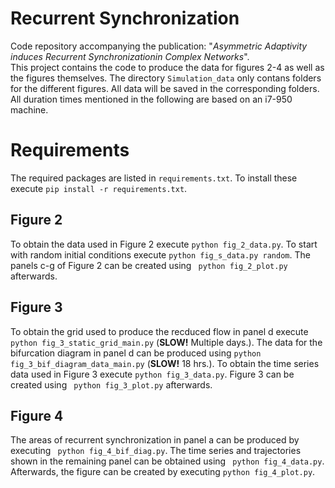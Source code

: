 # Recurrent Synchronization

Code repository accompanying the publication: "*Asymmetric Adaptivity induces Recurrent Synchronizationin Complex Networks*".  
This project contains the code to produce the data for figures 2-4 as well as the figures themselves. The directory ``` Simulation_data ``` only contans folders for the different figures. All data will be saved in the corresponding folders. All duration times mentioned in the following are based on an i7-950 machine.

# Requirements

The required packages are listed in ``` requirements.txt ```. To install these execute ``` pip install -r requirements.txt ```.

## Figure 2

To obtain the data used in Figure 2 execute ``` python fig_2_data.py ```. To start with random initial conditions execute ``` python fig_s_data.py random ```. The panels c-g of Figure 2 can be created using ``` python fig_2_plot.py``` afterwards.

## Figure 3

To obtain the grid used to produce the recduced flow in panel d execute ``` python fig_3_static_grid_main.py``` (**SLOW!** Multiple days.). The data for the bifurcation diagram in panel d can be produced using ``` python fig_3_bif_diagram_data_main.py ``` (**SLOW!** 18 hrs.). To obtain the time series data used in Figure 3 execute ``` python fig_3_data.py ```. Figure 3 can be created using ``` python fig_3_plot.py``` afterwards.

## Figure 4

The areas of recurrent synchronization in panel a can be produced by executing ``` python fig_4_bif_diag.py```. The time series and trajectories shown in the remaining panel can be obtained using ``` python fig_4_data.py```. Afterwards, the figure can be created by executing ``` python fig_4_plot.py ```.
